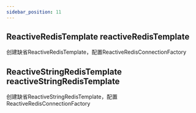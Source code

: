 ```yaml
---
sidebar_position: 11
---
```


## ReactiveRedisTemplate reactiveRedisTemplate

创建缺省ReactiveRedisTemplate，配置ReactiveRedisConnectionFactory

## ReactiveStringRedisTemplate reactiveStringRedisTemplate

创建缺省ReactiveStringRedisTemplate，配置ReactiveRedisConnectionFactory
